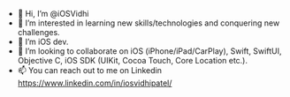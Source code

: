 - 👋 Hi, I’m @iOSVidhi
- 👀 I’m interested in learning new skills/technologies and conquering new challenges.
- 🌱 I’m iOS dev.
- 💞️ I’m looking to collaborate on iOS (iPhone/iPad/CarPlay), Swift, SwiftUI, Objective C, iOS SDK (UIKit, Cocoa Touch, Core Location etc.).
- 📫 You can reach out to me on Linkedin https://www.linkedin.com/in/iosvidhipatel/

<!---
iOSVidhi/iOSVidhi is a ✨ special ✨ repository because its `README.md` (this file) appears on your GitHub profile.
You can click the Preview link to take a look at your changes.
--->
